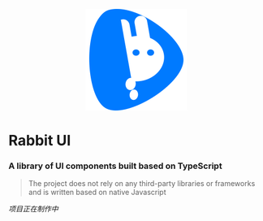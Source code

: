 <p align="center">
    <a href="https://github.com/niu-grandpa/RabbitUI">
        <img width="200" src="./assets/logo.svg">
    </a>
</p>

<h1>
Rabbit UI
    <h3>A library of UI components built based on TypeScript</h3>
</h1>

> The project does not rely on any third-party libraries or frameworks and is written based on native Javascript

*项目正在制作中*